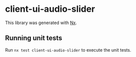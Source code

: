 # client-ui-audio-slider

This library was generated with [Nx](https://nx.dev).

## Running unit tests

Run `nx test client-ui-audio-slider` to execute the unit tests.
